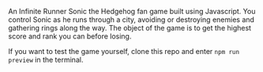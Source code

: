 An Infinite Runner Sonic the Hedgehog fan game built using Javascript. You control Sonic as he runs through a
city, avoiding or destroying enemies and gathering rings along the way. The object of the game is to get the
highest score and rank you can before losing.

If you want to test the game yourself, clone this repo and enter `npm run preview` in the terminal.
